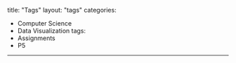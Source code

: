 title: "Tags"
layout: "tags"
categories:
- Computer Science
- Data Visualization
tags:
- Assignments
- P5
---
